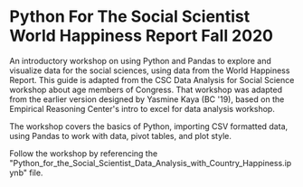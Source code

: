 # Python For The Social Scientist World Happiness Report Fall 2020
An introductory workshop on using Python and Pandas to explore and visualize data for the social sciences, using data from the World Happiness Report. This guide is adapted from the CSC Data Analysis for Social Science workshop about age members of Congress. That workshop was adapted from the earlier version designed by Yasmine Kaya (BC '19), based on the Empirical Reasoning Center's intro to excel for data analysis workshop.

The workshop covers the basics of Python, importing CSV formatted data, using Pandas to work with data, pivot tables, and plot style.

Follow the workshop by referencing the "Python_for_the_Social_Scientist_Data_Analysis_with_Country_Happiness.ipynb" file.

